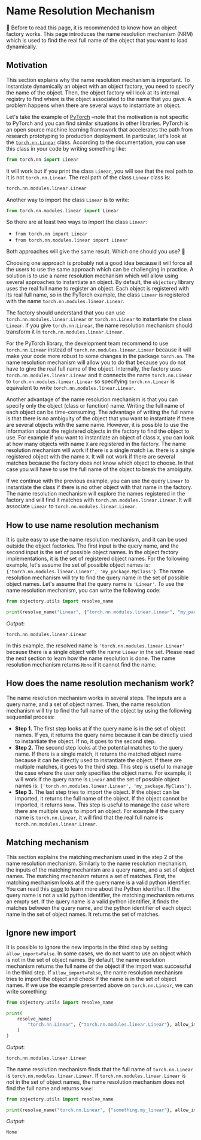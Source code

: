 # Name Resolution Mechanism

:book: Before to read this page, it is recommended to know how an object factory works.
This page introduces the name resolution mechanism (NRM) which is used to find the real full name of
the object that you want to load dynamically.

## Motivation

This section explains why the name resolution mechanism is important.
To instantiate dynamically an object with an object factory, you need to specify the name of the
object.
Then, the object factory will look at its internal registry to find where is the object associated
to the name that you gave.
A problem happens when there are several ways to instantiate an object.

Let's take the example of [PyTorch](https://pytorch.org/) –note that the motivation is not specific
to PyTorch and you can find similar situations in other libraries.
PyTorch is an open source machine learning framework that accelerates the
path from research prototyping to production deployment.
In particular, let's look at
the [`torch.nn.Linear`](https://pytorch.org/docs/stable/generated/torch.nn.Linear.html)
class.
According to the documentation, you can use this class in your code by writing something like:

```python
from torch.nn import Linear
```

It will work but if you print the class `Linear`, you will see that the real path to it is
not `torch.nn.Linear`.
The real path of the class `Linear` class is:

```python
torch.nn.modules.linear.Linear
```

Another way to import the class `Linear` is to write:

```python
from torch.nn.modules.linear import Linear
```

So there are at least two ways to import the class `Linear`:

- `from torch.nn import Linear`
- `from torch.nn.modules.linear import Linear`

Both approaches will give the same result.
Which one should you use? :thinking:

Choosing one approach is probably not a good idea because it will force all the users to use the
same approach which can be challenging in practice.
A solution is to use a name resolution mechanism which will allow using several approaches
to instantiate an object.
By default, the `objectory` library uses the real full name to register an object.
Each object is registered with its real full name, so in the PyTorch example, the class `Linear` is
registered with the name `torch.nn.modules.linear.Linear`.

The factory should understand that you can use `torch.nn.modules.linear.Linear` or `torch.nn.Linear`
to instantiate the class `Linear`.
If you give `torch.nn.Linear`, the name resolution mechanism should transform it
in `torch.nn.modules.linear.Linear`.

For the PyTorch library, the development team recommend to use `torch.nn.Linear` instead
of `torch.nn.modules.linear.Linear` because it will make your code more robust to some changes in
the package `torch.nn`.
The name resolution mechanism will allow you to do that because you do not have to give the real
full name of the object.
Internally, the factory uses `torch.nn.modules.linear.Linear` and it connects the
name `torch.nn.Linear` to `torch.nn.modules.linear.Linear` so specifying `torch.nn.Linear` is
equivalent to write `torch.nn.modules.linear.Linear`.

Another advantage of the name resolution mechanism is that you can specify only the object (class or
function) name.
Writing the full name of each object can be time-consuming.
The advantage of writing the full name is that there is no ambiguity of the object that you want to
instantiate if there are several objects with the same name.
However, it is possible to use the information about the registered objects in the factory to find
the object to use.
For example if you want to instantiate an object of class `X`, you can look at how many objects with
name `X` are registered in the factory.
The name resolution mechanism will work if there is a single match i.e. there is a single registered
object with the name `X`.
It will not work if there are several matches because the factory does not know which object to
choose.
In that case you will have to use the full name of the object to break the ambiguity.

If we continue with the previous example, you can use the query `Linear` to instantiate the class if
there is no other object with that name in the factory.
The name resolution mechanism will explore the names registered in the factory and will find it
matches with `torch.nn.modules.linear.Linear`.
It will associate `Linear` to `torch.nn.modules.linear.Linear`.

## How to use name resolution mechanism

It is quite easy to use the name resolution mechanism, and it can be used outside the object
factories.
The first input is the query name, and the second input is the set of possible object names.
In the object factory implementations, it is the set of registered object names.
For the following example, let's assume the set of possible object names
is: `{'torch.nn.modules.linear.Linear', 'my_package.MyClass'}`.
The name resolution mechanism will try to find the query name in the set of possible object names.
Let's assume that the query name is `'Linear'`.
To use the name resolution mechanism, you can write the following code:

```python
from objectory.utils import resolve_name

print(resolve_name("Linear", {"torch.nn.modules.linear.Linear", "my_package.MyClass"}))
```

*Output*:

```textmate
torch.nn.modules.linear.Linear
```

In this example, the resolved name is `'torch.nn.modules.linear.Linear'` because there is a
single object with the name `Linear` in the set.
Please read the next section to learn how the name resolution is done.
The name resolution mechanism returns `None` if it cannot find the name.

## How does the name resolution mechanism work?

The name resolution mechanism works in several steps. The inputs are a query name, and a set of
object names.
Then, the name resolution mechanism will try to find the full name of the object by using the
following sequential process:

- **Step 1.** The first step looks at if the query name is in the set of object names.
  If yes, it returns the query name because it can be directly used to instantiate the object.
  If no, it goes to the second step.
- **Step 2.** The second step looks at the potential matches to the query name.
  If there is a single match, it returns the matched object name because it can be directly used to
  instantiate the object.
  If there are multiple matches, it goes to the third step.
  This step is useful to manage the case where the user only specifies the object name.
  For example, it will work if the query name is `Linear` and the set of possible object names
  is: `{'torch.nn.modules.linear.Linear', 'my_package.MyClass'}`.
- **Step 3.** The last step tries to import the object.
  If the object can be imported, it returns the full name of the object.
  If the object cannot be imported, it returns `None`.
  This step is useful to manage the case where there are multiple ways to import an object.
  For example if the query name is `torch.nn.Linear`, it will find that the real full
  name is `torch.nn.modules.linear.Linear`.

## Matching mechanism

This section explains the matching mechanism used in the step 2 of the name resolution mechanism.
Similarly to the name resolution mechanism, the inputs of the matching mechanism are a query name,
and a set of object names.
The matching mechanism returns a set of matches.
First, the matching mechanism looks at if the query name is a valid python identifier.
You can read
this [page](https://data-flair.training/blogs/identifiers-in-python/#:~:text=A%20Python%20identifier%20can%20be,Uppercase%20letters%20(A%20to%20Z))
to learn more about the Python identifier.
If the query name is not a valid python identifier, the matching mechanism returns an empty set.
If the query name is a valid python identifier, it finds the matches between the query name, and
the python identifier of each object name in the set of object names.
It returns the set of matches.

## Ignore new import

It is possible to ignore the new imports in the third step by setting `allow_import=False`.
In some cases, we do not want to use an object which is not in the set of object names.
By default, the name resolution mechanism returns the full name of the object if the import was
successful in the third step.
If `allow_import=False`, the name resolution mechanism tries to import the object and check if the
name is in the set of object names.
If we use the example presented above on `torch.nn.Linear`, we can write something:

```python
from objectory.utils import resolve_name

print(
    resolve_name(
        "torch.nn.Linear", {"torch.nn.modules.linear.Linear"}, allow_import=False
    )
)
```

*Output*:

```textmate
torch.nn.modules.linear.Linear
```

The name resolution mechanism finds that the full name of `torch.nn.Linear`
is `torch.nn.modules.linear.Linear`.
If `torch.nn.modules.linear.Linear` is not in the set of object names, the name resolution mechanism
does not find the full name and returns `None`:

```python
from objectory.utils import resolve_name

print(resolve_name("torch.nn.Linear", {"something.my_linear"}, allow_import=False))
```

*Output*:

```textmate
None
```
